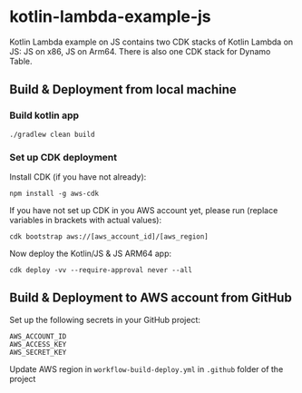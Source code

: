 # kotlin-lambda-example-js
Kotlin Lambda example on JS contains two CDK stacks of Kotlin Lambda on JS: JS on x86, JS on Arm64. There is also one CDK stack for Dynamo Table.

## Build & Deployment from local machine
### Build kotlin app
```
./gradlew clean build
```
### Set up CDK deployment

Install CDK (if you have not already):
```
npm install -g aws-cdk
```

If you have not set up CDK in you AWS account yet, please run (replace variables in brackets with actual values):
```
cdk bootstrap aws://[aws_account_id]/[aws_region]
```

Now deploy the Kotlin/JS & JS ARM64 app:
```
cdk deploy -vv --require-approval never --all
```

## Build & Deployment to AWS account from GitHub
Set up the following secrets in your GitHub project:
```
AWS_ACCOUNT_ID
AWS_ACCESS_KEY
AWS_SECRET_KEY
```
Update AWS region in `workflow-build-deploy.yml` in `.github` folder of the project

